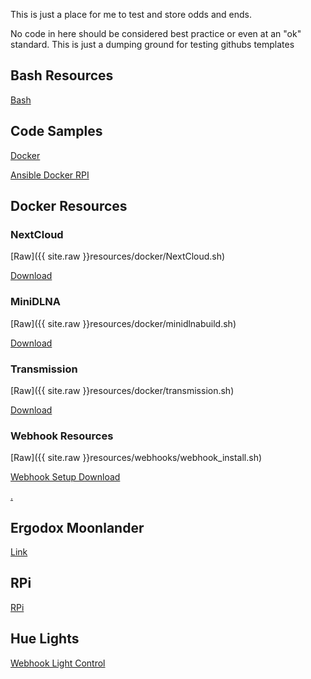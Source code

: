 This is just a place for me to test and store odds and ends.

No code in here should be considered best practice or even at an "ok" standard. This is just a dumping ground for testing githubs templates

## Bash Resources

[Bash](pages/bash.md)
## Code Samples

[Docker](pages/docker.md)

[Ansible Docker RPI](pages/docker-rpi-ansible.md)

## Docker Resources



### NextCloud

[Raw]({{ site.raw }}resources/docker/NextCloud.sh)

[Download](resources/docker/NextCloud.sh)

### MiniDLNA

[Raw]({{ site.raw }}resources/docker/minidlnabuild.sh)

[Download](resources/docker/minidlnabuild.sh)

### Transmission

[Raw]({{ site.raw }}resources/docker/transmission.sh)

[Download](resources/docker/transmission.sh)

### Webhook Resources

[Raw]({{ site.raw }}resources/webhooks/webhook_install.sh)

[Webhook Setup Download](resources/webhooks/webhook_install.sh)

[.](resources/location/stat.txt)

## Ergodox Moonlander

[Link](pages/moonlander.md)

## RPi

[RPi](pages/rpi.md)

## Hue Lights

[Webhook Light Control](pages/hue.md)

